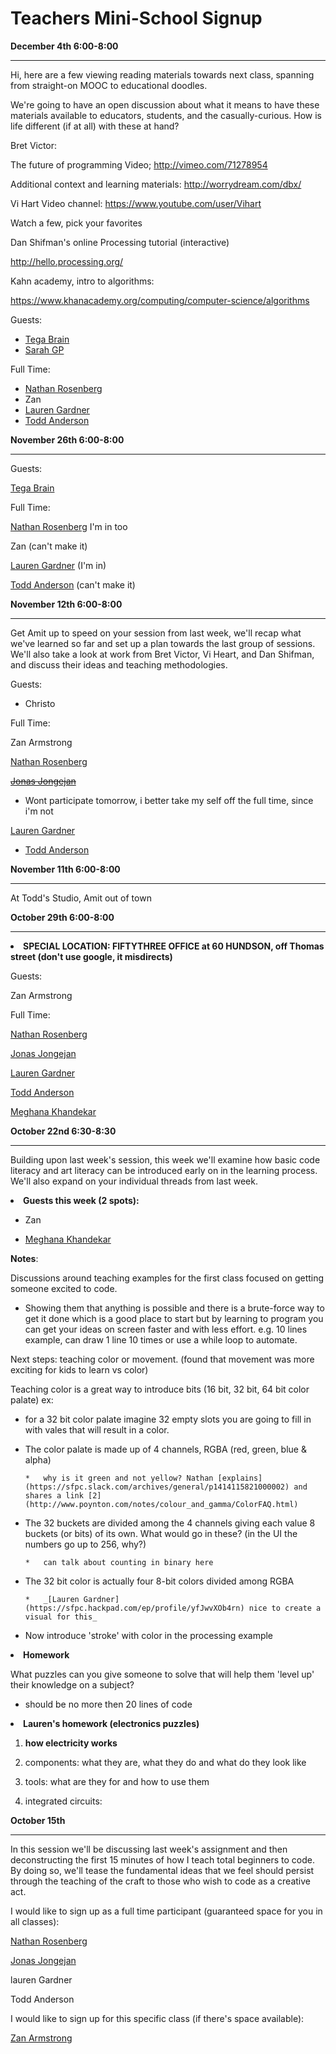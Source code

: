 # Teachers Mini-School Signup

**December 4th 6:00-8:00**

---------------------------------------------

Hi, here are a few viewing reading materials towards next class, spanning from straight-on MOOC to educational doodles. 

We're going to have an open discussion about what it means to have these materials available to educators, students, and the casually-curious. How is life different (if at all) with these at hand?

Bret Victor: 

The future of programming Video; [](http://vimeo.com/71278954)http://vimeo.com/71278954

Additional context and learning materials: [](http://worrydream.com/dbx/)http://worrydream.com/dbx/

Vi Hart Video channel: [](https://www.youtube.com/user/Vihart)https://www.youtube.com/user/Vihart

Watch a few, pick your favorites

Dan Shifman's online Processing tutorial (interactive) 

[](http://hello.processing.org/)http://hello.processing.org/

Kahn academy, intro to algorithms: 

[](https://www.khanacademy.org/computing/computer-science/algorithms)https://www.khanacademy.org/computing/computer-science/algorithms

Guests: 

*   [Tega Brain](https://sfpc.hackpad.com/ep/profile/ppZjvPL5nSC)
*   [Sarah GP](/ep/profile/oVnErnsAFGD)

Full Time:

*   [Nathan Rosenberg](https://sfpc.hackpad.com/ep/profile/CkflVlmZZlt)
*   Zan
*   [Lauren Gardner](https://sfpc.hackpad.com/ep/profile/yfJwvXOb4rn) 
*   [Todd Anderson](https://sfpc.hackpad.com/ep/profile/uVBGex6UpKk)

**November 26th 6:00-8:00**

---------------------------------------------

Guests: 

[Tega Brain](/ep/profile/ppZjvPL5nSC)

Full Time:

[Nathan Rosenberg](/ep/profile/CkflVlmZZlt) I'm in too

Zan (can't make it)

[Lauren Gardner](/ep/profile/yfJwvXOb4rn) (I'm in)

[Todd Anderson](/ep/profile/uVBGex6UpKk) (can't make it)

**November 12th 6:00-8:00**

---------------------------------------------

Get Amit up to speed on your session from last week, we'll recap what we've learned so far and set up a plan towards the last group of sessions. We'll also take a look at work from Bret Victor, Vi Heart, and Dan Shifman, and discuss their ideas and teaching methodologies. 

Guests:

- Christo

Full Time:

Zan Armstrong

[Nathan Rosenberg](https://sfpc.hackpad.com/ep/profile/CkflVlmZZlt)

<s>[Jonas Jongejan](https://sfpc.hackpad.com/ep/profile/DSJ4bUjGZcw)</s>

*   Wont participate tomorrow, i better take my self off the full time, since i'm not

[Lauren Gardner](https://sfpc.hackpad.com/ep/profile/yfJwvXOb4rn)

*   [Todd Anderson](https://sfpc.hackpad.com/ep/profile/uVBGex6UpKk) 

**November 11th 6:00-8:00**

-----------------------------------

At Todd's Studio, Amit out of town

**October 29th 6:00-8:00**

-----------------------------------
<undefined><li>**SPECIAL LOCATION: FIFTYTHREE OFFICE at 60 HUNDSON, off Thomas street (don't use google, it misdirects)**</li></undefined>

Guests:

Zan Armstrong

Full Time:

[Nathan Rosenberg](https://sfpc.hackpad.com/ep/profile/CkflVlmZZlt)

[Jonas Jongejan](https://sfpc.hackpad.com/ep/profile/DSJ4bUjGZcw)

[Lauren Gardner](/ep/profile/yfJwvXOb4rn)

[Todd Anderson](/ep/profile/uVBGex6UpKk)

[Meghana Khandekar](/ep/profile/qf05L8GWSxK)

**October 22nd 6:30-8:30**

------------------------------------

Building upon last week's session, this week we'll examine how basic code literacy and art literacy can be introduced early on in the learning process. We'll also expand on your individual threads from last week. 
<undefined><li>**Guests this week (2 spots):**</li></undefined>

- Zan

- [Meghana Khandekar](/ep/profile/qf05L8GWSxK) 

**Notes**:

Discussions around teaching examples for the first class focused on getting someone excited to code. 

*   Showing them that anything is possible and there is a brute-force way to get it done which is a good place to start but by learning to program you can get your ideas on screen faster and with less effort. e.g. 10 lines example, can draw 1 line 10 times or use a while loop to automate.

Next steps: teaching color or movement. (found that movement was more exciting for kids to learn vs color)

Teaching color is a great way to introduce bits (16 bit, 32 bit, 64 bit color palate) ex:

*   for a 32 bit color palate imagine 32 empty slots you are going to fill in with vales that will result in a color. 
*   The color palate is made up of 4 channels, RGBA (red, green, blue & alpha)

        *   why is it green and not yellow? Nathan [explains](https://sfpc.slack.com/archives/general/p1414115821000002) and shares a link [2](http://www.poynton.com/notes/colour_and_gamma/ColorFAQ.html)

*   The 32 buckets are divided among the 4 channels giving each value 8 buckets (or bits) of its own. What would go in these? (in the UI the numbers go up to 256, why?)

        *   can talk about counting in binary here

*   The 32 bit color is actually four 8-bit colors divided among RGBA

        *   _[Lauren Gardner](https://sfpc.hackpad.com/ep/profile/yfJwvXOb4rn) nice to create a visual for this_

*   Now introduce 'stroke' with color in the processing example

<undefined><li>**Homework**</li></undefined>

What puzzles can you give someone to solve that will help them 'level up' their knowledge on a subject?

*   should be no more then 20 lines of code

<undefined><li>**Lauren's homework (electronics puzzles)**</li></undefined>

1.  **how electricity works**

1.  components: what they are, what they do and what do they look like
2.  tools: what are they for and how to use them
3.  integrated circuits: 

**October 15th**

------------------

In this session we'll be discussing last week's assignment and then deconstructing the first 15 minutes of how I teach total beginners to code. By doing so, we'll tease the fundamental ideas that we feel should persist through the teaching of the craft to those who wish to code as a creative act.

I would like to sign up as a full time participant (guaranteed space for you in all classes):

[Nathan Rosenberg](/ep/profile/CkflVlmZZlt)

[Jonas Jongejan](/ep/profile/DSJ4bUjGZcw)

lauren Gardner 

Todd Anderson 

I would like to sign up for this specific class (if there's space available):

[Zan Armstrong](/ep/profile/E8jNfNzlTrF) 